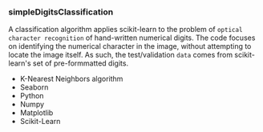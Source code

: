 ### simpleDigitsClassification

A classification algorithm applies scikit-learn to the problem of `optical character recognition` of hand-written numerical digits. The code focuses on identifying the numerical character in the image, without attempting to locate the image itself. As such, the test/validation `data` comes from scikit-learn's set of pre-formmatted digits.

* K-Nearest Neighbors algorithm
* Seaborn
* Python
* Numpy
* Matplotlib
* Scikit-Learn
